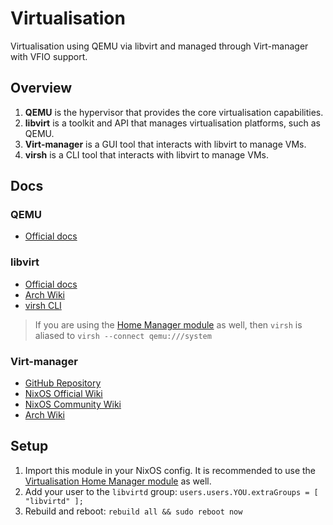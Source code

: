 # Virtualisation

Virtualisation using QEMU via libvirt and managed through Virt-manager with VFIO support.

## Overview

1. **QEMU** is the hypervisor that provides the core virtualisation capabilities.
1. **libvirt** is a toolkit and API that manages virtualisation platforms, such as QEMU.
1. **Virt-manager** is a GUI tool that interacts with libvirt to manage VMs.
1. **virsh** is a CLI tool that interacts with libvirt to manage VMs.

## Docs

### QEMU

- [Official docs](https://www.qemu.org/docs/master/)

### libvirt

- [Official docs](https://libvirt.org/docs.html)
- [Arch Wiki](https://wiki.archlinux.org/title/Libvirt)
- [virsh CLI](https://www.libvirt.org/manpages/virsh.html)

> If you are using the [Home Manager module](../../home/virtualisation/README.md) as well, then `virsh` is aliased to `virsh --connect qemu:///system`

### Virt-manager

- [GitHub Repository](https://github.com/virt-manager/virt-manager)
- [NixOS Official Wiki](https://wiki.nixos.org/wiki/Virt-manager)
- [NixOS Community Wiki](https://nixos.wiki/wiki/Virt-manager)
- [Arch Wiki](https://wiki.archlinux.org/title/Virt-manager)

## Setup

1. Import this module in your NixOS config. It is recommended to use the [Virtualisation Home Manager module](../../home/virtualisation/README.md) as well.
1. Add your user to the `libvirtd` group: `users.users.YOU.extraGroups = [ "libvirtd" ];`
1. Rebuild and reboot: `rebuild all && sudo reboot now`
